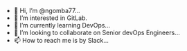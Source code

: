 - 👋 Hi, I’m @ngomba77...
- 👀 I’m interested in GitLab.
- 🌱 I’m currently learning DevOps...
- 💞️ I’m looking to collaborate on Senior devOps Engineers...
- 📫 How to reach me is by Slack...

<!---
ngomba77/ngomba77 is a ✨ special ✨ repository because its `README.md` (this file) appears on your GitHub profile.
You can click the Preview link to take a look at your changes.
--->
